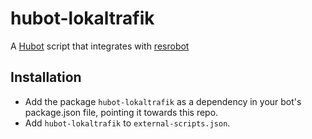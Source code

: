 # hubot-lokaltrafik

A [Hubot](https://github.com/github/hubot) script that integrates with [resrobot](http://www.trafiklab.se/api/resrobot-sok-resa/)

## Installation
  * Add the package `hubot-lokaltrafik` as a dependency in your bot's package.json file, pointing it towards this repo.
  * Add `hubot-lokaltrafik` to `external-scripts.json`.